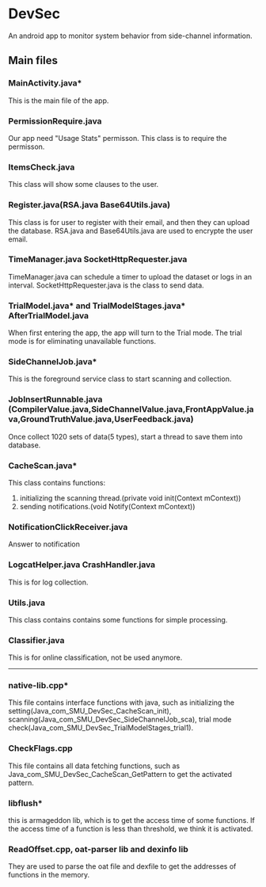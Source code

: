 # DevSec
An android app to monitor system behavior from side-channel information.

## Main files
### MainActivity.java*
This is the main file of the app.

### PermissionRequire.java
Our app need "Usage Stats\" permisson. This class is to require the permisson.

### ItemsCheck.java
This class will show some clauses to the user.

### Register.java(RSA.java Base64Utils.java)
This class is for user to register with their email, and then they can upload the database. RSA.java and Base64Utils.java are used to encrypte the user email.

### TimeManager.java SocketHttpRequester.java
TimeManager.java can schedule a timer to upload the dataset or logs in an interval. SocketHttpRequester.java is the class to send data.

### TrialModel.java* and TrialModelStages.java* AfterTrialModel.java
When first entering the app, the app will turn to the Trial mode. The trial mode is for eliminating unavailable functions.  

### SideChannelJob.java*
This is the foreground service class to start scanning and collection.  

### JobInsertRunnable.java (CompilerValue.java,SideChannelValue.java,FrontAppValue.java,GroundTruthValue.java,UserFeedback.java)
Once collect 1020 sets of data(5 types), start a thread to save them into database.  

### CacheScan.java*
This class contains functions:
1. initializing the scanning thread.(private void init(Context mContext))
2. sending notifications.(void Notify(Context mContext))

### NotificationClickReceiver.java
Answer to notification

### LogcatHelper.java CrashHandler.java
This is for log collection.

### Utils.java
This class contains contains some functions for simple processing.

### Classifier.java
This is for online classification, not be used anymore.

-------------------------------------------------------------------------------------------


### native-lib.cpp*
This file contains interface functions with java, such as initializing the setting(Java_com_SMU_DevSec_CacheScan_init), scanning(Java_com_SMU_DevSec_SideChannelJob_sca), trial mode check(Java_com_SMU_DevSec_TrialModelStages_trial1).   

### CheckFlags.cpp
This file contains all data fetching functions, such as Java_com_SMU_DevSec_CacheScan_GetPattern to get the activated pattern.

### libflush*
this is armageddon lib, which is to get the access time of some functions. If the access time of a function is less than threshold, we think it is activated.

### ReadOffset.cpp, oat-parser lib and dexinfo lib
They are used to parse the oat file and dexfile to get the addresses of functions in the memory.






